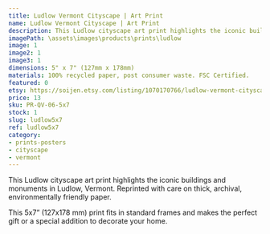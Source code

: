 ```yaml
---
title: Ludlow Vermont Cityscape | Art Print
name: Ludlow Vermont Cityscape | Art Print
description: This Ludlow cityscape art print highlights the iconic buildings and monuments in Stowe, Vermont. Reprinted with care on thick, archival, environmentally friendly paper.
imagePath: \assets\images\products\prints\ludlow
image: 1
image2: 1
image3: 1
dimensions: 5" x 7" (127mm x 178mm)
materials: 100% recycled paper, post consumer waste. FSC Certified.
featured: 0
etsy: https://soijen.etsy.com/listing/1070170766/ludlow-vermont-cityscape-art-print-thick?utm_source=Copy&utm_medium=ListingManager&utm_campaign=Share&utm_term=so.lmsm&share_time=1695260152456
price: 13
sku: PR-QV-06-5x7
stock: 1
slug: ludlow5x7
ref: ludlow5x7
category:
- prints-posters
- cityscape
- vermont
---
```

This Ludlow cityscape art print highlights the iconic buildings and monuments in Ludlow, Vermont.
Reprinted with care on thick, archival, environmentally friendly paper.

This 5x7” (127x178 mm) print fits in standard frames and makes the perfect gift or a special addition to decorate your home.
